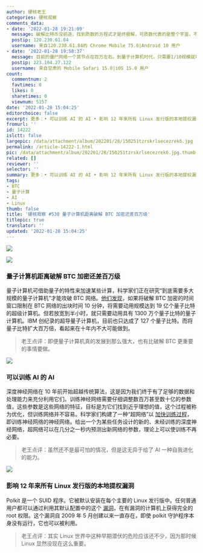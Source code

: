 ```yaml
---
author: 硬核老王
categories: 硬核观察
comments_data:
- date: '2022-01-28 19:21:09'
  message: 破解比特币没前途，找到质数的方程式才是终极解，可质数代表的是整个宇宙，不可能有解的。因为观测到得越多，就越是找不到解。
  postip: 120.230.61.84
  username: 来自120.230.61.84的 Chrome Mobile 75.0|Android 10 用户
- date: '2022-01-28 19:58:37'
  message: 目前的僵尸网络一个其节点在百万左右。到量子计算机时代，只需要1/10规模就可以轻松破解比特币了。
  postip: 223.104.27.122
  username: 来自甘肃的 Mobile Safari 15.0|iOS 15.0 用户
count:
  commentnum: 2
  favtimes: 0
  likes: 0
  sharetimes: 0
  viewnum: 5157
date: '2022-01-28 15:04:25'
editorchoice: false
excerpt: 更多：• 可以训练 AI 的 AI • 影响 12 年来所有 Linux 发行版的本地提权漏洞
fromurl: ''
id: 14222
islctt: false
largepic: /data/attachment/album/202201/28/150251tzrskrlsecezrek6.jpg
permalink: /article-14222-1.html
pic: /data/attachment/album/202201/28/150251tzrskrlsecezrek6.jpg.thumb.jpg
related: []
reviewer: ''
selector: ''
summary: 更多：• 可以训练 AI 的 AI • 影响 12 年来所有 Linux 发行版的本地提权漏洞
tags:
- BTC
- 量子计算
- AI
- Linux
thumb: false
title: '硬核观察 #530 量子计算机距离破解 BTC 加密还差百万级'
titlepic: true
translator: ''
updated: '2022-01-28 15:04:25'
---
```


![](/data/attachment/album/202201/28/150251tzrskrlsecezrek6.jpg)


![](/data/attachment/album/202201/28/150314i8k0eehf6cg66ec4.jpg)


### 量子计算机距离破解 BTC 加密还差百万级


量子计算机可借助量子的特性来加速某些计算，科学家们正在研究“到底需要多大规模的量子计算机”才能攻破 BTC 网络。[他们发现](https://www.newscientist.com/article/2305646-quantum-computers-are-a-million-times-too-small-to-hack-bitcoin/)，如果将破解 BTC 加密的时间窗口限制在 BTC 网络的出块时间 10 分钟，将需要动用规模达到 19 亿个量子比特的超级计算机。但若放宽到半小时，就只需要动用具有 1300 万个量子比特的量子计算机。IBM 创纪录的超导量子计算机，目前也只达成了 127 个量子比特。而将量子比特扩大百万倍，看起来在十年内不大可能做到。



> 
> 老王点评：即便量子计算机真的发展到那么强大，也有比破解 BTC 更重要的事情要做。
> 
> 
> 


![](/data/attachment/album/202201/28/150327kozkyyq51zpq5zko.jpg)


### 可以训练 AI 的 AI


深度神经网络在 10 年前开始超越传统算法，这是因为我们终于有了足够的数据和处理能力来充分利用它们。训练神经网络需要仔细调整数百万甚至数十亿的参数值，这些参数是这些网络的特征，目标是为它们找到近乎理想的值，这个过程被称为优化，但训练网络并不容易。科学家们构建了一种“超网络”以 [加快训练过程](https://www.quantamagazine.org/researchers-build-ai-that-builds-ai-20220125/)，即训练神经网络的神经网络。给出一个为某些任务设计的新的、未经训练的深度神经网络，超网络可以在几分之一秒内预测出新网络的参数，理论上可以使训练不再必要。



> 
> 老王点评：虽然还不是最可怕的情况，但是这无异于给了 AI 一种自我进化的能力。
> 
> 
> 


![](/data/attachment/album/202201/28/150351yiw8880t89iw92dm.jpg)


### 影响 12 年来所有 Linux 发行版的本地提权漏洞


Polkit 是一个 SUID 程序。它被默认安装在每个主要的 Linux 发行版中。任何普通用户都可以通过利用其默认配置中的这个 [漏洞](https://www.zdnet.com/article/major-linux-policykit-security-vulnerability-uncovered-pwnkit/)，在有漏洞的计算机上获得完全的 root 权限。这个漏洞自 2009 年 5 月创建以来一直存在，即使 polkit 守护程序本身没有运行，它也可以被利用。



> 
> 老王点评：其实 Linux 世界中这种早期潜伏的危险应该还不少，因为那时候 Linux 显然没现在这么重要。
> 
> 
>
